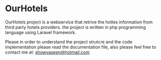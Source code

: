 # OurHotels

OurHotels project is a webservice that retrive the hotles information from third party hotels providers.  the project is written in php programming language using Laravel framework.

Please in order to understand the project strutcre and the code implementation please read the documentation file, also please feel free to contact me at:
showyaseen@hotmail.com



